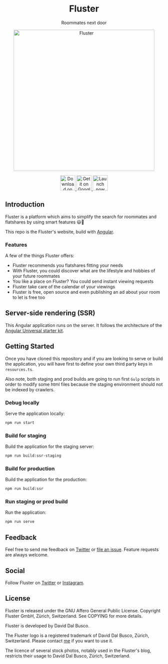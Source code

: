 <h1 align="center">Fluster</h1>

<p align="center">
  Roommates next door
</p>

<p align="center">
  <a href="https://fluster.io/">
    <img alt="Fluster" title="Fluster" src="https://github.com/fluster/fluster-app/blob/master/resources/pwa/assets/icon/android-chrome-512x512.png" width="450">
  </a>
</p>

<p align="center">
  <a href="https://itunes.apple.com/app/id1187266720">
    <img alt="Download on the App Store" title="App Store" src="https://fluster.io/assets/images/store/app-store-badge-en.svg" height="48px">
  </a>

  <a href="http://play.google.com/store/apps/details?id=io.fluster.fluster">
    <img alt="Get it on Google Play" title="Google Play" src="https://fluster.io/assets/images/store/google-play-badge-en.png" height="48px">
  </a>

  <a href="https://m.fluster.io">
    <img alt="Launch now as a PWA" title="PWA" src="https://user-images.githubusercontent.com/9122190/28998409-c5bf7362-7a00-11e7-9b63-db56694522e7.png" height="48px">
  </a>
  
</p>

## Introduction

Fluster is a platform which aims to simplify the search for roommates and flatshares by using smart features 😃🎉

This repo is the Fluster's website, build with [Angular](http://angular.io).

### Features

A few of the things Fluster offers:

* Fluster recommends you flatshares fitting your needs
* With Fluster, you could discover what are the lifestyle and hobbies of your future roommates
* You like a place on Fluster? You could send instant viewing requests
* Fluster take care of the calendar of your viewings
* Fluster is free, open source and even publishing an ad about your room to let is free too

## Server-side rendering (SSR)

This Angular application runs on the server. It follows the architecture of the [Angular Universal starter kit](https://github.com/angular/universal-starter). 

## Getting Started

Once you have cloned this repository and if you are looking to serve or build the application, you will have first to define your own third party keys in `resources.ts`.

Also note, both staging and prod builds are going to run first `Gulp` scripts in order to modify some html files because the staging environment should not be indexed by crawlers. 

### Debug locally

Serve the application locally:

```bash
npm run start
```

### Build for staging

Build the application for the staging server:

```bash
npm run build:ssr-staging
```

### Build for production

Build the application for the production:

```bash
npm run build:ssr
```

### Run staging or prod build

Run the application:

```bash
npm run serve
```

## Feedback

Feel free to send me feedback on [Twitter](https://twitter.com/daviddalbusco) or [file an issue](https://github.com/fluster/fluster-appx/issues/new). Feature requests are always welcome.

## Social

Follow Fluster on [Twitter](https://twitter.com/flusterapp) or [Instagram](http://instagram.com/fluster.io/).

## License

Fluster is released under the GNU Affero General Public License. Copyright Fluster GmbH, Zürich, Switzerland. See COPYING for more details.

Fluster is developed by David Dal Busco.

The Fluster logo is a registered trademark of David Dal Busco, Zürich, Switzerland. Please contact [me](mailto:david@fluster.io) if you want to use it.

The licence of several stock photos, notably used in the Fluster's blog, restricts their usage to David Dal Busco, Zürich, Switzerland.
